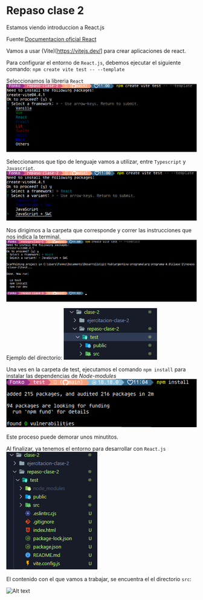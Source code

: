 # Repaso clase 2

Estamos viendo introduccion a React.js

Fuente:[Documentacion oficial React](https://es.react.dev/)

Vamos a usar (Vite)[https://vitejs.dev/] para crear aplicaciones de react.

Para configurar el entorno de `React.js`, debemos ejecutar el siguiente comando:
`npm create vite test -- --template` 

Seleccionamos la libreria `React`
![paso 1](./images/image-3.png)

Seleccionamos que tipo de lenguaje vamos a utilizar, entre `Typescript` y `Javascript`.
![paso 2](./images/image-4.png)

Nos dirigimos a la carpeta que corresponde y correr las instrucciones que nos indica la terminal.
![Paso 3](./images/image-5.png)

Ejemplo del directorio:
![Alt text](./images/image-6.png)

Una ves en la carpeta de test, ejecutamos el comando `npm install` para instalar las dependencias de *Node-modules*
![Alt text](./images/image-7.png)

Este proceso puede demorar unos minutitos.

Al finalizar, ya tenemos el entorno para desarrollar con `React.js`
![Alt text](./images/image-8.png)

El contenido con el que vamos a trabajar, se encuentra el el directorio `src`:

![Alt text](image-9.png)



